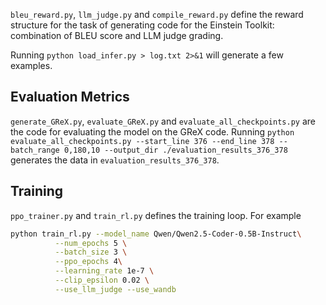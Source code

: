 
`bleu_reward.py`, `llm_judge.py` and `compile_reward.py` define the reward structure for the task of generating code for the Einstein Toolkit: combination of BLEU score and LLM judge grading.

Running `python load_infer.py > log.txt 2>&1` will generate a few examples.

## Evaluation Metrics
`generate_GReX.py`, `evaluate_GReX.py` and `evaluate_all_checkpoints.py` are the code for evaluating the model on the GReX code. Running `python evaluate_all_checkpoints.py --start_line 376 --end_line 378 --batch_range 0,180,10 --output_dir ./evaluation_results_376_378` generates the data in `evaluation_results_376_378`.

## Training
`ppo_trainer.py` and `train_rl.py` defines the training loop. For example

```bash
python train_rl.py --model_name Qwen/Qwen2.5-Coder-0.5B-Instruct\
          --num_epochs 5 \
          --batch_size 3 \
          --ppo_epochs 4\
          --learning_rate 1e-7 \
          --clip_epsilon 0.02 \
          --use_llm_judge --use_wandb 
```
